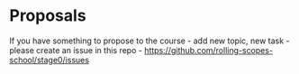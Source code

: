 # Proposals
If you have something to propose to the course - add new topic, new task - please create an issue in this repo - https://github.com/rolling-scopes-school/stage0/issues
